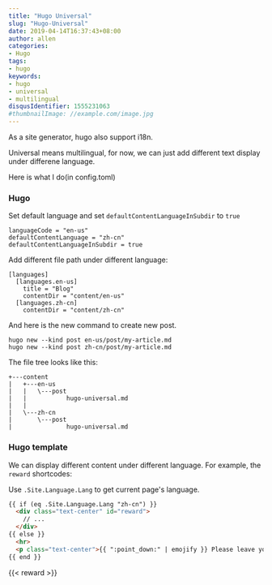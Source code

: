 ```yaml
---
title: "Hugo Universal"
slug: "Hugo-Universal"
date: 2019-04-14T16:37:43+08:00
author: allen
categories:
- Hugo
tags:
- hugo
keywords:
- hugo
- universal
- multilingual
disqusIdentifier: 1555231063
#thumbnailImage: //example.com/image.jpg
---
```


As a site generator, hugo also support i18n.

<!--more-->

Universal means multilingual, for now, we can just add different text display under differene language.

Here is what I do(in config.toml)

### Hugo

Set default language and set `defaultContentLanguageInSubdir` to `true`

```
languageCode = "en-us"
defaultContentLanguage = "zh-cn"
defaultContentLanguageInSubdir = true
```

Add different file path under different language:
```
[languages]
  [languages.en-us]
    title = "Blog"
    contentDir = "content/en-us"
  [languages.zh-cn]
    contentDir = "content/zh-cn"
```

And here is the new command to create new post.
```
hugo new --kind post en-us/post/my-article.md
hugo new --kind post zh-cn/post/my-article.md
```

The file tree looks like this:
```
+---content
|   +---en-us
|   |   \---post
|   |           hugo-universal.md
|   |          
|   \---zh-cn
|       \---post
|               hugo-universal.md
```

### Hugo template
We can display different content under different language. For example, the `reward` shortcodes:

Use `.Site.Language.Lang` to get current page's language.

```html
{{ if (eq .Site.Language.Lang "zh-cn") }}
  <div class="text-center" id="reward">
    // ...
  </div>
{{ else }}
  <hr>
  <p class="text-center">{{ ":point_down:" | emojify }} Please leave your comment if you like this.{{ ":point_down:" | emojify }}</p>
{{ end }}
```
{{< reward >}}
